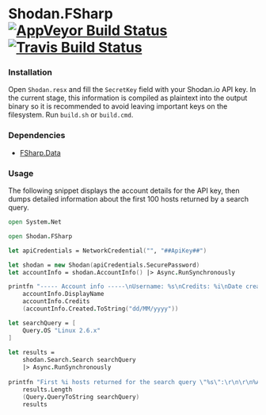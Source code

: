 # Shodan.FSharp [![AppVeyor Build Status](https://ci.appveyor.com/api/projects/status/4bjkrjqxcneubho9?svg=true)](https://ci.appveyor.com/project/cagyirey/shodan-fsharp) [![Travis Build Status](https://travis-ci.org/cagyirey/Shodan.FSharp.svg?branch=master)](https://travis-ci.org/cagyirey/Shodan.FSharp)

### Installation

Open `Shodan.resx` and fill the `SecretKey` field with your Shodan.io API key. In the current stage, this information is compiled as plaintext into the output binary so it is recommended to avoid leaving important keys on the filesystem. Run `build.sh` or `build.cmd`.

### Dependencies

* [FSharp.Data](https://fsharp.github.io/FSharp.Data/index.html)

### Usage

The following snippet displays the account details for the API key, then dumps detailed information about the first 100 hosts returned by a search query.

```fsharp
open System.Net

open Shodan.FSharp

let apiCredentials = NetworkCredential("", "##ApiKey##")

let shodan = new Shodan(apiCredentials.SecurePassword)
let accountInfo = shodan.AccountInfo() |> Async.RunSynchronously

printfn "----- Account info -----\nUsername: %s\nCredits: %i\nDate created: %s\n------------------------"
    accountInfo.DisplayName
    accountInfo.Credits
    (accountInfo.Created.ToString("dd/MM/yyyy"))

let searchQuery = [
    Query.OS "Linux 2.6.x"
]
    
let results = 
    shodan.Search.Search searchQuery
    |> Async.RunSynchronously
    
printfn "First %i hosts returned for the search query \"%s\":\r\n\r\n%A"
    results.Length
    (Query.QueryToString searchQuery)
    results
```